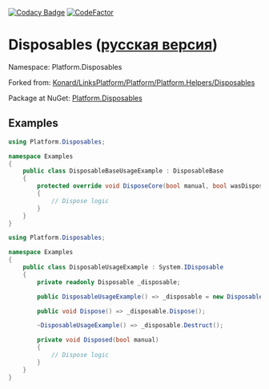 [![Codacy Badge](https://api.codacy.com/project/badge/Grade/3fdafa7bb9334ea4ac4ce242039d278a)](https://app.codacy.com/app/drakonard/Disposables?utm_source=github.com&utm_medium=referral&utm_content=linksplatform/Disposables&utm_campaign=Badge_Grade_Dashboard)
[![CodeFactor](https://www.codefactor.io/repository/github/linksplatform/disposables/badge)](https://www.codefactor.io/repository/github/linksplatform/disposables)

# Disposables ([русская версия](https://github.com/LinksPlatform/Disposables/blob/master/README.ru.md))

Namespace: Platform.Disposables

Forked from: [Konard/LinksPlatform/Platform/Platform.Helpers/Disposables](https://github.com/Konard/LinksPlatform/tree/708f6143645333781adae0cad7ae998fefcd6317/Platform/Platform.Helpers/Disposables)

Package at NuGet: [Platform.Disposables](https://www.nuget.org/packages/Platform.Disposables)

## Examples

```C#
using Platform.Disposables;

namespace Examples
{
    public class DisposableBaseUsageExample : DisposableBase
    {
        protected override void DisposeCore(bool manual, bool wasDisposed)
        {
            // Dispose logic
        }
    }
}
```

```C#
using Platform.Disposables;

namespace Examples
{
    public class DisposableUsageExample : System.IDisposable
    {
        private readonly Disposable _disposable;

        public DisposableUsageExample() => _disposable = new Disposable(Disposed);

        public void Dispose() => _disposable.Dispose();

        ~DisposableUsageExample() => _disposable.Destruct();

        private void Disposed(bool manual)
        {
            // Dispose logic
        }
    }
}
```
